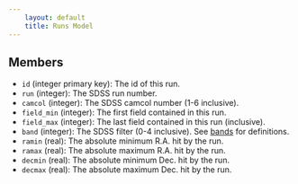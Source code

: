 ```yaml
---
    layout: default
    title: Runs Model
---
```


Members
-------

* `id` (integer primary key): The id of this run.
* `run` (integer): The SDSS run number.
* `camcol` (integer): The SDSS camcol number (1-6 inclusive).
* `field_min` (integer): The first field contained in this run.
* `field_max` (integer): The last field contained in this run (inclusive).
* `band` (integer): The SDSS filter (0-4 inclusive). See [bands](/bands.html)
  for definitions.
* `ramin` (real): The absolute minimum R.A. hit by the run.
* `ramax` (real): The absolute maximum R.A. hit by the run.
* `decmin` (real): The absolute minimum Dec. hit by the run.
* `decmax` (real): The absolute maximum Dec. hit by the run.
